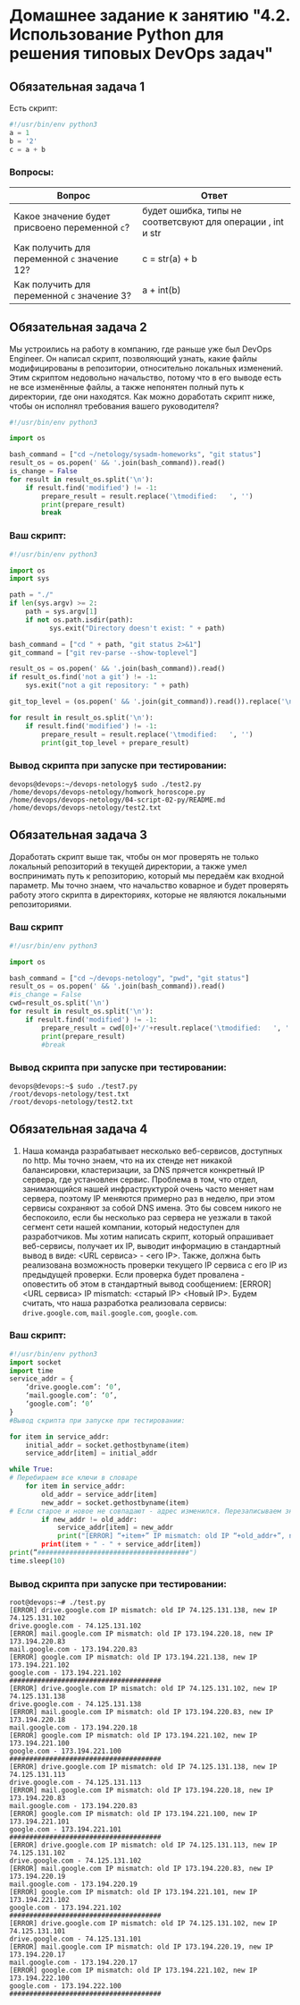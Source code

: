 # Домашнее задание к занятию "4.2. Использование Python для решения типовых DevOps задач"

## Обязательная задача 1

Есть скрипт:
```python
#!/usr/bin/env python3
a = 1
b = '2'
c = a + b
```

### Вопросы:
| Вопрос  | Ответ |
| ------------- | ------------- |
| Какое значение будет присвоено переменной `c`?  | будет ошибка, типы не соответсвуют для операции , int и str  |
| Как получить для переменной `c` значение 12?  | c = str(a) + b |
| Как получить для переменной `c` значение 3?  | a + int(b) |

## Обязательная задача 2
Мы устроились на работу в компанию, где раньше уже был DevOps Engineer. Он написал скрипт, позволяющий узнать, какие файлы модифицированы в репозитории, относительно локальных изменений. Этим скриптом недовольно начальство, потому что в его выводе есть не все изменённые файлы, а также непонятен полный путь к директории, где они находятся. Как можно доработать скрипт ниже, чтобы он исполнял требования вашего руководителя?

```python
#!/usr/bin/env python3

import os

bash_command = ["cd ~/netology/sysadm-homeworks", "git status"]
result_os = os.popen(' && '.join(bash_command)).read()
is_change = False
for result in result_os.split('\n'):
    if result.find('modified') != -1:
        prepare_result = result.replace('\tmodified:   ', '')
        print(prepare_result)
        break
```

### Ваш скрипт:
```python
#!/usr/bin/env python3

import os
import sys

path = "./"
if len(sys.argv) >= 2:
    path = sys.argv[1]
    if not os.path.isdir(path):
          sys.exit("Directory doesn't exist: " + path)

bash_command = ["cd " + path, "git status 2>&1"]
git_command = ["git rev-parse --show-toplevel"]

result_os = os.popen(' && '.join(bash_command)).read()
if result_os.find('not a git') != -1:
    sys.exit("not a git repository: " + path)

git_top_level = (os.popen(' && '.join(git_command)).read()).replace('\n', '/')

for result in result_os.split('\n'):
    if result.find('modified') != -1:
        prepare_result = result.replace('\tmodified:   ', '')
        print(git_top_level + prepare_result)
```

### Вывод скрипта при запуске при тестировании:
```
devops@devops:~/devops-netology$ sudo ./test2.py
/home/devops/devops-netology/homwork_horoscope.py
/home/devops/devops-netology/04-script-02-py/README.md
/home/devops/devops-netology/test2.txt
```

## Обязательная задача 3
Доработать скрипт выше так, чтобы он мог проверять не только локальный репозиторий в текущей директории, а также умел воспринимать путь к репозиторию, который мы передаём как входной параметр. Мы точно знаем, что начальство коварное и будет проверять работу этого скрипта в директориях, которые не являются локальными репозиториями.

### Ваш скрипт
```python
#!/usr/bin/env python3

import os

bash_command = ["cd ~/devops-netology", "pwd", "git status"]
result_os = os.popen(' && '.join(bash_command)).read()
#is_change = False
cwd=result_os.split('\n')
for result in result_os.split('\n'):
    if result.find('modified') != -1:
        prepare_result = cwd[0]+'/'+result.replace('\tmodified:   ', '')
        print(prepare_result)
        #break
```
### Вывод скрипта при запуске при тестировании:
```
devops@devops:~$ sudo ./test7.py
/root/devops-netology/test.txt
/root/devops-netology/test2.txt
```

## Обязательная задача 4
1. Наша команда разрабатывает несколько веб-сервисов, доступных по http. Мы точно знаем, что на их стенде нет никакой балансировки, кластеризации, за DNS прячется конкретный IP сервера, где установлен сервис. Проблема в том, что отдел, занимающийся нашей инфраструктурой очень часто меняет нам сервера, поэтому IP меняются примерно раз в неделю, при этом сервисы сохраняют за собой DNS имена. Это бы совсем никого не беспокоило, если бы несколько раз сервера не уезжали в такой сегмент сети нашей компании, который недоступен для разработчиков. Мы хотим написать скрипт, который опрашивает веб-сервисы, получает их IP, выводит информацию в стандартный вывод в виде: <URL сервиса> - <его IP>. Также, должна быть реализована возможность проверки текущего IP сервиса c его IP из предыдущей проверки. Если проверка будет провалена - оповестить об этом в стандартный вывод сообщением: [ERROR] <URL сервиса> IP mismatch: <старый IP> <Новый IP>. Будем считать, что наша разработка реализовала сервисы: `drive.google.com`, `mail.google.com`, `google.com`.

### Ваш скрипт:
```python
#!/usr/bin/env python3
import socket
import time
service_addr = {
    ‘drive.google.com’: ‘0’,
    ‘mail.google.com’: ‘0’,
    ‘google.com’: ‘0’
}
#Вывод скрипта при запуске при тестировании:

for item in service_addr:
    initial_addr = socket.gethostbyname(item)
    service_addr[item] = initial_addr

while True:
# Перебираем все ключи в словаре
    for item in service_addr:
        old_addr = service_addr[item]
        new_addr = socket.gethostbyname(item)
# Если старое и новое не совпадают - адрес изменился. Перезаписываем значение в словаре и выводим ошибку
        if new_addr != old_addr:
            service_addr[item] = new_addr
            print("[ERROR] “+item+” IP mismatch: old IP “+old_addr+”, new IP “+new_addr)
        print(item + " - " + service_addr[item])
print(”######################################")
time.sleep(10)
``` 
### Вывод скрипта при запуске при тестировании:
```
root@devops:~# ./test.py
[ERROR] drive.google.com IP mismatch: old IP 74.125.131.138, new IP 74.125.131.102
drive.google.com - 74.125.131.102
[ERROR] mail.google.com IP mismatch: old IP 173.194.220.18, new IP 173.194.220.83
mail.google.com - 173.194.220.83
[ERROR] google.com IP mismatch: old IP 173.194.221.138, new IP 173.194.221.102
google.com - 173.194.221.102
######################################
[ERROR] drive.google.com IP mismatch: old IP 74.125.131.102, new IP 74.125.131.138
drive.google.com - 74.125.131.138
[ERROR] mail.google.com IP mismatch: old IP 173.194.220.83, new IP 173.194.220.18
mail.google.com - 173.194.220.18
[ERROR] google.com IP mismatch: old IP 173.194.221.102, new IP 173.194.221.100
google.com - 173.194.221.100
######################################
[ERROR] drive.google.com IP mismatch: old IP 74.125.131.138, new IP 74.125.131.113
drive.google.com - 74.125.131.113
[ERROR] mail.google.com IP mismatch: old IP 173.194.220.18, new IP 173.194.220.83
mail.google.com - 173.194.220.83
[ERROR] google.com IP mismatch: old IP 173.194.221.100, new IP 173.194.221.101
google.com - 173.194.221.101
######################################
[ERROR] drive.google.com IP mismatch: old IP 74.125.131.113, new IP 74.125.131.102
drive.google.com - 74.125.131.102
[ERROR] mail.google.com IP mismatch: old IP 173.194.220.83, new IP 173.194.220.19
mail.google.com - 173.194.220.19
[ERROR] google.com IP mismatch: old IP 173.194.221.101, new IP 173.194.221.102
google.com - 173.194.221.102
######################################
[ERROR] drive.google.com IP mismatch: old IP 74.125.131.102, new IP 74.125.131.101
drive.google.com - 74.125.131.101
[ERROR] mail.google.com IP mismatch: old IP 173.194.220.19, new IP 173.194.220.17
mail.google.com - 173.194.220.17
[ERROR] google.com IP mismatch: old IP 173.194.221.102, new IP 173.194.222.100
google.com - 173.194.222.100
######################################
```
